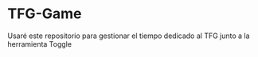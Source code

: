 # TFG-Game
Usaré este repositorio para gestionar el tiempo dedicado al TFG junto a la herramienta Toggle
